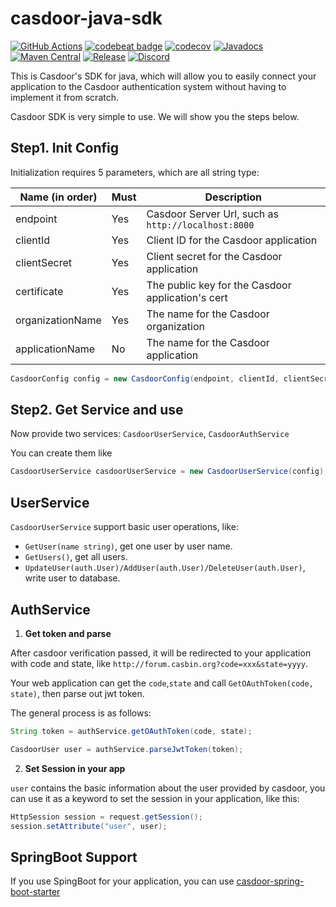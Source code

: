 # casdoor-java-sdk

[![GitHub Actions](https://github.com/casdoor/casdoor-java-sdk/actions/workflows/maven-ci.yml/badge.svg)](https://github.com/casdoor/casdoor-java-sdk/actions/workflows/maven-ci.yml)
[![codebeat badge](https://codebeat.co/badges/e3e92eff-8b71-4903-9764-5126e855b3b6)](https://codebeat.co/projects/github-com-casdoor-casdoor-java-sdk-master)
[![codecov](https://codecov.io/gh/casdoor/casdoor-java-sdk/branch/master/graph/badge.svg?token=1C2FSTN4J8)](https://codecov.io/gh/casdoor/casdoor-java-sdk)
[![Javadocs](https://www.javadoc.io/badge/org.casbin/casdoor-java-sdk.svg)](https://www.javadoc.io/doc/org.casbin/casdoor-java-sdk)
[![Maven Central](https://img.shields.io/maven-central/v/org.casbin/casdoor-java-sdk.svg)](https://mvnrepository.com/artifact/org.casbin/casdoor-java-sdk/latest)
[![Release](https://img.shields.io/github/release/casdoor/casdoor-java-sdk.svg)](https://github.com/casdoor/casdoor-java-sdk/releases/latest)
[![Discord](https://img.shields.io/discord/1022748306096537660?logo=discord&label=discord&color=5865F2)](https://discord.gg/5rPsrAzK7S)

This is Casdoor's SDK for java, which will allow you to easily connect your application to the Casdoor authentication system without having to implement it from scratch.

Casdoor SDK is very simple to use. We will show you the steps below.

## Step1. Init Config

Initialization requires 5 parameters, which are all string type:

| Name (in order)  | Must | Description                                         |
| ---------------- | ---- | --------------------------------------------------- |
| endpoint         | Yes  | Casdoor Server Url, such as `http://localhost:8000` |
| clientId         | Yes  | Client ID for the Casdoor application               |
| clientSecret     | Yes  | Client secret for the Casdoor application           |
| certificate     | Yes  | The public key for the Casdoor application's cert   |
| organizationName | Yes  | The name for the Casdoor organization               |
| applicationName  | No   | The name for the Casdoor application                |

```java
CasdoorConfig config = new CasdoorConfig(endpoint, clientId, clientSecret, certificate, organizationName, applicationName);
```

## Step2. Get Service and use

Now provide two services: ``CasdoorUserService``, ``CasdoorAuthService``

You can create them like

```Java
CasdoorUserService casdoorUserService = new CasdoorUserService(config);
```

## UserService

``CasdoorUserService`` support basic user operations, like:

- `GetUser(name string)`, get one user by user name.
- `GetUsers()`, get all users.
- `UpdateUser(auth.User)/AddUser(auth.User)/DeleteUser(auth.User)`, write user to database.

## AuthService

1. **Get token and parse**

After casdoor verification passed, it will be redirected to your application with code and state, like `http://forum.casbin.org?code=xxx&state=yyyy`.

Your web application can get the `code`,`state` and call `GetOAuthToken(code, state)`, then parse out jwt token.

The general process is as follows:

```java
String token = authService.getOAuthToken(code, state);

CasdoorUser user = authService.parseJwtToken(token);
```

2. **Set Session in your app**

`user` contains the basic information about the user provided by casdoor, you can use it as a keyword to set the session in your application, like this:

```java
HttpSession session = request.getSession();
session.setAttribute("user", user);
```

## SpringBoot Support

If you use SpingBoot for your application, you can use [casdoor-spring-boot-starter](https://github.com/casdoor/casdoor-spring-boot-starter)

